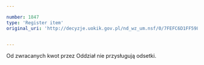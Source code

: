 ```yaml
---

number: 1847
type: 'Register item'
original_uri: 'http://decyzje.uokik.gov.pl/nd_wz_um.nsf/0/7FEFC6D1FF5980ECC12576D5004A768B?OpenDocument'


---
```


Od zwracanych kwot przez Oddział nie przysługują odsetki.
